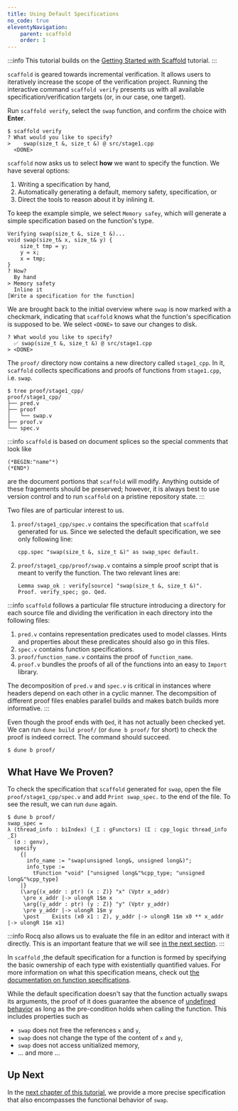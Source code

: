 ```yaml
---
title: Using Default Specifications
no_code: true
eleventyNavigation:
    parent: scaffold
    order: 1
---
```


:::info
This tutorial builds on the [Getting Started with Scaffold](getting-started.md) tutorial.
:::

`scaffold` is geared towards incremental verification. It allows users to
iteratively increase the scope of the verification project. Running the
interactive command `scaffold verify` presents us with all available
specification/verification targets (or, in our case, one target).

Run `scaffold verify`, select the `swap` function, and confirm the choice with **Enter**.

```shell
$ scaffold verify
? What would you like to specify?  
>    swap(size_t &, size_t &) @ src/stage1.cpp
  <DONE>
```

`scaffold` now asks us to select **how** we want to specify the function. We
have several options:

1. Writing a specification by hand,
2. Automatically generating a default, memory safety, specification, or
3. Direct the tools to reason about it by inlining it.

To keep the example simple, we select `Memory safey`, which will generate a simple specification based on the function's type.

```shell
Verifying swap(size_t &, size_t &)...
void swap(size_t& x, size_t& y) {
    size_t tmp = y;
    y = x;
    x = tmp;
}
? How?  
  By hand
> Memory safety
  Inline it
[Write a specification for the function]
```

We are brought back to the initial overview where `swap` is now marked with a
checkmark, indicating that `scaffold` knows what the function's specification is
supposed to be. We select `<DONE>` to save our changes to disk.

```shell
? What would you like to specify?  
  ✅ swap(size_t &, size_t &) @ src/stage1.cpp
> <DONE>
```

The `proof/` directory now contains a new directory called `stage1_cpp`.
In it, `scaffold` collects specifications and proofs of functions from `stage1.cpp`, i.e. `swap`.

```shell
$ tree proof/stage1_cpp/
proof/stage1_cpp/
├── pred.v
├── proof
│   └── swap.v
├── proof.v
└── spec.v
```

:::info
`scaffold` is based on document splices so the special comments that look like
```coq
(*BEGIN:"name"*)
(*END*)
```
are the document portions that `scaffold` will modify. Anything outside of these fragements should be preserved; however, it is always best to use version control and to run `scaffold` on a pristine repository state.
:::

Two files are of particular interest to us.
1. `proof/stage1_cpp/spec.v` contains the specification that `scaffold` generated for us.
   Since we selected the default specification, we see only following line:
   ```coq
   cpp.spec "swap(size_t &, size_t &)" as swap_spec default.
   ```

2. `proof/stage1_cpp/proof/swap.v` contains a simple proof script that is meant to verify the function.
   The two relevant lines are:
   ```coq
   Lemma swap_ok : verify[source] "swap(size_t &, size_t &)".
   Proof. verify_spec; go. Qed.
   ```

:::info
`scaffold` follows a particular file structure introducing a directory for each source file and dividing the verification in each directory into the following files:
1. `pred.v` contains representation predicates used to model classes. Hints and properties about these predicates should also go in this files.
2. `spec.v` contains function specifications.
3. `proof/function_name.v` contains the proof of `function_name`.
4. `proof.v` bundles the proofs of all of the functions into an easy to `Import` library.

The decomposition of `pred.v` and `spec.v` is critical in instances where headers depend on each other in a cyclic manner. The decompsition of different proof files enables parallel builds and makes batch builds more informative.
:::


Even though the proof ends with `Qed`, it has not actually been checked yet. We
can run `dune build proof/` (or `dune b proof/` for short) to check the proof is
indeed correct. The command should succeed.

```shell
$ dune b proof/
```

## What Have We Proven?

To check the specification that `scaffold` generated for `swap`, open the file `proof/stage1_cpp/spec.v` and add `Print swap_spec.` to the end of the file.
To see the result, we can run `dune` again.

```shell
$ dune b proof/
swap_spec =
λ (thread_info : biIndex) (_Σ : gFunctors) (Σ : cpp_logic thread_info _Σ) 
  (σ : genv),
  specify
    {|
      info_name := "swap(unsigned long&, unsigned long&)";
      info_type :=
        tFunction "void" ["unsigned long&"%cpp_type; "unsigned long&"%cpp_type]
    |}
    (\arg{(x_addr : ptr) (x : Z)} "x" (Vptr x_addr)
     \pre x_addr |-> ulongR 1$m x 
     \arg{(y_addr : ptr) (y : Z)} "y" (Vptr y_addr)
     \pre y_addr |-> ulongR 1$m y 
     \post    Exists (x0 x1 : Z), y_addr |-> ulongR 1$m x0 ** x_addr |-> ulongR 1$m x1)
```

:::info
Rocq also allows us to evaluate the file in an editor and interact with it directly.
This is an important feature that we will see [in the next section](by_hand.md).
:::

In `scaffold` ,the default specification for a function is formed by specifying the basic ownership of each type with existentially quantified values.
For more information on what this specification means, check out [the documentation on function specifications](/docs/specifications.v).

While the default specification doesn't say that the function actually swaps its arguments, the proof of it does guarantee the absence of [undefined behavior]() as long as the pre-condition holds when calling the function.
This includes properties such as
* `swap` does not free the references `x` and `y`,
* `swap` does not change the type of the content of `x` and `y`,
* `swap` does not access unitialized memory,
* ... and more ...

## Up Next

In the [next chapter of this tutorial](docs/scaffold/by_hand.md), we
provide a more precise specification that also encompasses the functional behavior of `swap`.
